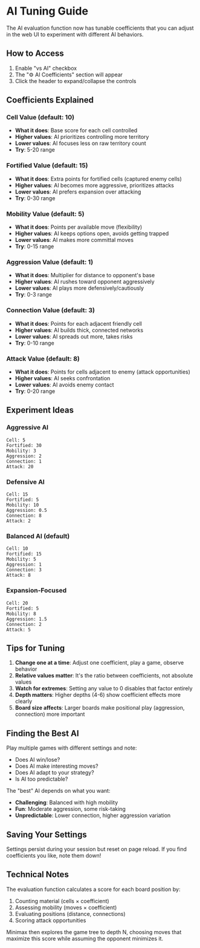 # AI Tuning Guide

The AI evaluation function now has tunable coefficients that you can adjust in the web UI to experiment with different AI behaviors.

## How to Access

1. Enable "vs AI" checkbox
2. The "⚙️ AI Coefficients" section will appear
3. Click the header to expand/collapse the controls

## Coefficients Explained

### Cell Value (default: 10)
- **What it does**: Base score for each cell controlled
- **Higher values**: AI prioritizes controlling more territory
- **Lower values**: AI focuses less on raw territory count
- **Try**: 5-20 range

### Fortified Value (default: 15)
- **What it does**: Extra points for fortified cells (captured enemy cells)
- **Higher values**: AI becomes more aggressive, prioritizes attacks
- **Lower values**: AI prefers expansion over attacking
- **Try**: 0-30 range

### Mobility Value (default: 5)
- **What it does**: Points per available move (flexibility)
- **Higher values**: AI keeps options open, avoids getting trapped
- **Lower values**: AI makes more committal moves
- **Try**: 0-15 range

### Aggression Value (default: 1)
- **What it does**: Multiplier for distance to opponent's base
- **Higher values**: AI rushes toward opponent aggressively
- **Lower values**: AI plays more defensively/cautiously
- **Try**: 0-3 range

### Connection Value (default: 3)
- **What it does**: Points for each adjacent friendly cell
- **Higher values**: AI builds thick, connected networks
- **Lower values**: AI spreads out more, takes risks
- **Try**: 0-10 range

### Attack Value (default: 8)
- **What it does**: Points for cells adjacent to enemy (attack opportunities)
- **Higher values**: AI seeks confrontation
- **Lower values**: AI avoids enemy contact
- **Try**: 0-20 range

## Experiment Ideas

### Aggressive AI
```
Cell: 5
Fortified: 30
Mobility: 3
Aggression: 2
Connection: 1
Attack: 20
```

### Defensive AI
```
Cell: 15
Fortified: 5
Mobility: 10
Aggression: 0.5
Connection: 8
Attack: 2
```

### Balanced AI (default)
```
Cell: 10
Fortified: 15
Mobility: 5
Aggression: 1
Connection: 3
Attack: 8
```

### Expansion-Focused
```
Cell: 20
Fortified: 5
Mobility: 8
Aggression: 1.5
Connection: 2
Attack: 5
```

## Tips for Tuning

1. **Change one at a time**: Adjust one coefficient, play a game, observe behavior
2. **Relative values matter**: It's the ratio between coefficients, not absolute values
3. **Watch for extremes**: Setting any value to 0 disables that factor entirely
4. **Depth matters**: Higher depths (4-6) show coefficient effects more clearly
5. **Board size affects**: Larger boards make positional play (aggression, connection) more important

## Finding the Best AI

Play multiple games with different settings and note:
- Does AI win/lose?
- Does AI make interesting moves?
- Does AI adapt to your strategy?
- Is AI too predictable?

The "best" AI depends on what you want:
- **Challenging**: Balanced with high mobility
- **Fun**: Moderate aggression, some risk-taking
- **Unpredictable**: Lower connection, higher aggression variation

## Saving Your Settings

Settings persist during your session but reset on page reload. If you find coefficients you like, note them down!

## Technical Notes

The evaluation function calculates a score for each board position by:
1. Counting material (cells × coefficient)
2. Assessing mobility (moves × coefficient)
3. Evaluating positions (distance, connections)
4. Scoring attack opportunities

Minimax then explores the game tree to depth N, choosing moves that maximize this score while assuming the opponent minimizes it.
